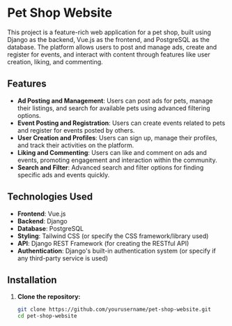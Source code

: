 # Pet Shop Website

This project is a feature-rich web application for a pet shop, built using Django as the backend, Vue.js as the frontend, and PostgreSQL as the database. The platform allows users to post and manage ads, create and register for events, and interact with content through features like user creation, liking, and commenting.

## Features

- **Ad Posting and Management**: Users can post ads for pets, manage their listings, and search for available pets using advanced filtering options.
- **Event Posting and Registration**: Users can create events related to pets and register for events posted by others.
- **User Creation and Profiles**: Users can sign up, manage their profiles, and track their activities on the platform.
- **Liking and Commenting**: Users can like and comment on ads and events, promoting engagement and interaction within the community.
- **Search and Filter**: Advanced search and filter options for finding specific ads and events quickly.

## Technologies Used

- **Frontend**: Vue.js
- **Backend**: Django
- **Database**: PostgreSQL
- **Styling**: Tailwind CSS (or specify the CSS framework/library used)
- **API**: Django REST Framework (for creating the RESTful API)
- **Authentication**: Django's built-in authentication system (or specify if any third-party service is used)

## Installation

1. **Clone the repository:**
   ```bash
   git clone https://github.com/yourusername/pet-shop-website.git
   cd pet-shop-website
